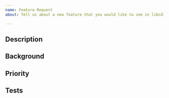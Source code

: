 ```yaml
---
name: Feature Request
about: Tell us about a new feature that you would like to see in libcdio

---
```


## Description

<!-- Add a short description of the feature. This might
include same input and output. -->

## Background

<!-- Add any additional background for the
feature, for example: user scenarios, or the value of the feature. -->

## Priority

<!-- If this is important for a particular public, state that here.
     If this is blocking some important activity let us know what activity it blocks.
	 If you are asking about a release because you are packing for a distribution like Ubuntu or Fedora, BlackArch, say so.

	 Otherwise, we'll assume whatever is wrong or needed has the lowest priority in addressing.

-->

## Tests
<!-- _This section is optional._

Add text with suggestions on how to test the feature,
if it is not obvious.
-->
